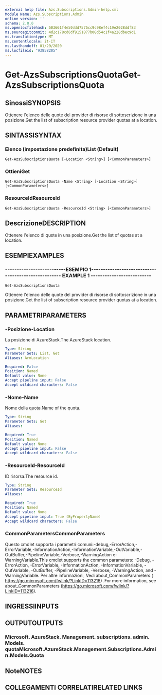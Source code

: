 ```yaml
---
external help file: Azs.Subscriptions.Admin-help.xml
Module Name: Azs.Subscriptions.Admin
online version: ''
schema: 2.0.0
ms.openlocfilehash: 503661f4e50ddd7575cc9c98ef4c19e2028ddf83
ms.sourcegitcommit: 4d2c178cd6df9151877b08d54c1f4a228dbec9d1
ms.translationtype: MT
ms.contentlocale: it-IT
ms.lasthandoff: 01/29/2020
ms.locfileid: "93858205"
---
```

# <span data-ttu-id="87236-101">Get-AzsSubscriptionsQuota</span><span class="sxs-lookup"><span data-stu-id="87236-101">Get-AzsSubscriptionsQuota</span></span>

## <span data-ttu-id="87236-102">Sinossi</span><span class="sxs-lookup"><span data-stu-id="87236-102">SYNOPSIS</span></span>
<span data-ttu-id="87236-103">Ottenere l'elenco delle quote del provider di risorse di sottoscrizione in una posizione.</span><span class="sxs-lookup"><span data-stu-id="87236-103">Get the list of subscription resource provider quotas at a location.</span></span>

## <span data-ttu-id="87236-104">SINTASSI</span><span class="sxs-lookup"><span data-stu-id="87236-104">SYNTAX</span></span>

### <span data-ttu-id="87236-105">Elenco (impostazione predefinita)</span><span class="sxs-lookup"><span data-stu-id="87236-105">List (Default)</span></span>
```
Get-AzsSubscriptionsQuota [-Location <String>] [<CommonParameters>]
```

### <span data-ttu-id="87236-106">Ottieni</span><span class="sxs-lookup"><span data-stu-id="87236-106">Get</span></span>
```
Get-AzsSubscriptionsQuota -Name <String> [-Location <String>] [<CommonParameters>]
```

### <span data-ttu-id="87236-107">ResourceId</span><span class="sxs-lookup"><span data-stu-id="87236-107">ResourceId</span></span>
```
Get-AzsSubscriptionsQuota -ResourceId <String> [<CommonParameters>]
```

## <span data-ttu-id="87236-108">Descrizione</span><span class="sxs-lookup"><span data-stu-id="87236-108">DESCRIPTION</span></span>
<span data-ttu-id="87236-109">Ottenere l'elenco di quote in una posizione.</span><span class="sxs-lookup"><span data-stu-id="87236-109">Get the list of quotas at a location.</span></span>

## <span data-ttu-id="87236-110">ESEMPI</span><span class="sxs-lookup"><span data-stu-id="87236-110">EXAMPLES</span></span>

### <span data-ttu-id="87236-111">--------------------------ESEMPIO 1--------------------------</span><span class="sxs-lookup"><span data-stu-id="87236-111">-------------------------- EXAMPLE 1 --------------------------</span></span>
```
Get-AzsSubscriptionsQuota
```

<span data-ttu-id="87236-112">Ottenere l'elenco delle quote del provider di risorse di sottoscrizione in una posizione.</span><span class="sxs-lookup"><span data-stu-id="87236-112">Get the list of subscription resource provider quotas at a location.</span></span>

## <span data-ttu-id="87236-113">PARAMETRI</span><span class="sxs-lookup"><span data-stu-id="87236-113">PARAMETERS</span></span>

### <span data-ttu-id="87236-114">-Posizione</span><span class="sxs-lookup"><span data-stu-id="87236-114">-Location</span></span>
<span data-ttu-id="87236-115">La posizione di AzureStack.</span><span class="sxs-lookup"><span data-stu-id="87236-115">The AzureStack location.</span></span>

```yaml
Type: String
Parameter Sets: List, Get
Aliases: ArmLocation

Required: False
Position: Named
Default value: None
Accept pipeline input: False
Accept wildcard characters: False
```

### <span data-ttu-id="87236-116">-Nome</span><span class="sxs-lookup"><span data-stu-id="87236-116">-Name</span></span>
<span data-ttu-id="87236-117">Nome della quota.</span><span class="sxs-lookup"><span data-stu-id="87236-117">Name of the quota.</span></span>

```yaml
Type: String
Parameter Sets: Get
Aliases: 

Required: True
Position: Named
Default value: None
Accept pipeline input: False
Accept wildcard characters: False
```

### <span data-ttu-id="87236-118">-ResourceId</span><span class="sxs-lookup"><span data-stu-id="87236-118">-ResourceId</span></span>
<span data-ttu-id="87236-119">ID risorsa.</span><span class="sxs-lookup"><span data-stu-id="87236-119">The resource id.</span></span>

```yaml
Type: String
Parameter Sets: ResourceId
Aliases: 

Required: True
Position: Named
Default value: None
Accept pipeline input: True (ByPropertyName)
Accept wildcard characters: False
```

### <span data-ttu-id="87236-120">CommonParameters</span><span class="sxs-lookup"><span data-stu-id="87236-120">CommonParameters</span></span>
<span data-ttu-id="87236-121">Questo cmdlet supporta i parametri comuni:-debug,-ErrorAction,-ErrorVariable,-InformationAction,-InformationVariable,-OutVariable,-OutBuffer,-PipelineVariable,-Verbose,-WarningAction e-WarningVariable.</span><span class="sxs-lookup"><span data-stu-id="87236-121">This cmdlet supports the common parameters: -Debug, -ErrorAction, -ErrorVariable, -InformationAction, -InformationVariable, -OutVariable, -OutBuffer, -PipelineVariable, -Verbose, -WarningAction, and -WarningVariable.</span></span> <span data-ttu-id="87236-122">Per altre informazioni, Vedi about_CommonParameters ( https://go.microsoft.com/fwlink/?LinkID=113216) .</span><span class="sxs-lookup"><span data-stu-id="87236-122">For more information, see about_CommonParameters (https://go.microsoft.com/fwlink/?LinkID=113216).</span></span>

## <span data-ttu-id="87236-123">INGRESSI</span><span class="sxs-lookup"><span data-stu-id="87236-123">INPUTS</span></span>

## <span data-ttu-id="87236-124">OUTPUT</span><span class="sxs-lookup"><span data-stu-id="87236-124">OUTPUTS</span></span>

### <span data-ttu-id="87236-125">Microsoft. AzureStack. Management. subscriptions. admin. Models. quota</span><span class="sxs-lookup"><span data-stu-id="87236-125">Microsoft.AzureStack.Management.Subscriptions.Admin.Models.Quota</span></span>

## <span data-ttu-id="87236-126">Note</span><span class="sxs-lookup"><span data-stu-id="87236-126">NOTES</span></span>

## <span data-ttu-id="87236-127">COLLEGAMENTI CORRELATI</span><span class="sxs-lookup"><span data-stu-id="87236-127">RELATED LINKS</span></span>

